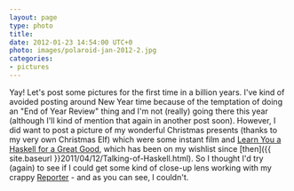 ```yaml
---
layout: page
type: photo
title: 
date: 2012-01-23 14:54:00 UTC+0
photo: images/polaroid-jan-2012-2.jpg
categories: 
- pictures
---
```

Yay! Let's post some pictures for the first time in a billion years. I've kind of avoided posting around New Year time because of the temptation of doing an "End of Year Review" thing and I'm not (really) going there this year (although I'll kind of mention that again in another post soon). However, I did want to post a picture of my wonderful Christmas presents (thanks to my very own Christmas Elf) which were some instant film and [Learn You a Haskell for a Great Good](http://www.learnyouahaskell.com), which has been on my wishlist since [then]({{ site.baseurl }}2011/04/12/Talking-of-Haskell.html). So I thought I'd try (again) to see if I could get some kind of close-up lens working with my crappy [Reporter](http://polaroids.theskeltons.org/drptr.htm) - and as you can see, I couldn't.
